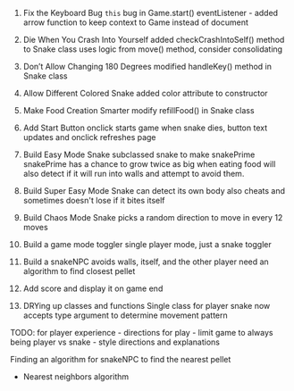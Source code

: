 1. Fix the Keyboard Bug
    `this` bug in Game.start() 
    eventListener - added arrow function to keep context to Game instead of document

2. Die When You Crash Into Yourself
    added checkCrashIntoSelf() method to Snake class
        uses logic from move() method, consider consolidating

3. Don’t Allow Changing 180 Degrees
    modified handleKey() method in Snake class

4. Allow Different Colored Snake
    added color attribute to constructor

5. Make Food Creation Smarter 
    modify refillFood() in Snake class

6. Add Start Button
    onclick starts game
    when snake dies, button text updates and onclick refreshes page

7. Build Easy Mode Snake
    subclassed snake to make snakePrime
    snakePrime has a chance to grow twice as big when eating food 
    will also detect if it will run into walls and attempt to avoid them.

8. Build Super Easy Mode Snake
    can detect its own body
    also cheats and sometimes doesn't lose if it bites itself

9. Build Chaos Mode Snake
    picks a random direction to move in every 12 moves

10. Build a game mode toggler
    single player mode, just a snake toggler

11. Build a snakeNPC
    avoids walls, itself, and the other player
    need an algorithm to find closest pellet


12. Add score and display it on game end


13. DRYing up classes and functions
    Single class for player snake now accepts type argument to determine movement pattern




TODO: for player experience
    - directions for play
    - limit game to always being player vs snake
    - style directions and explanations



Finding an algorithm for snakeNPC to find the nearest pellet
- Nearest neighbors algorithm


